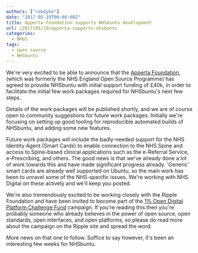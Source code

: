 ```yaml
---
authors: ["robdyke"]
date: "2017-05-19T00:00:00Z"
title: Apperta Foundation supports NHSbuntu development
url: /2017/05/19/apperta-supports-nhsbuntu
categories:
  - NHoS
tags:
  - open source
  - NHSbuntu
---
```


We're very excited to be able to announce that the [Apperta Foundation](http://www.apperta.org/), (which was formerly the NHS England Open Source Programme) has agreed to provide NHSbuntu with initial support funding of £40k, in order to facilitate the initial few work packages required for NHSbuntu's next few steps.

Details of the work packages will be published shortly, and we are of course open to community suggestions for future work packages. Initially we're focusing on setting up good tooling for reproducible automated builds of NHSbuntu, and adding some new features.

Future work packages will include the badly-needed support for the NHS Identity Agent (Smart Cards) to enable connection to the NHS Spine and access to Spine-based clinical applications such as the e-Referral Service, e-Prescribing, and others. The good news is that we've already done a lot of work towards this and have made significant progress already. 'Generic' smart cards are already well supported on Ubuntu, so the main work has been to unravel some of the NHS-specific issues. We're working with NHS Digital on these actively and we'll keep you posted.

We're also tremendously excited to be working closely with the Ripple Foundation and have been invited to become part of the [1% Open Digital Platform Challenge Fund](http://rippleosi.org/open-digital-platform-challenge-fund/) campaign. If you're reading this then you're probably someone who already believes in the power of open source, open standards, open interfaces, and open platforms, so please do read more about the campaign on the Ripple site and spread the word.

More news on that one to follow. Suffice to say however, it's been an interesting few weeks for NHSbuntu.
